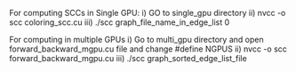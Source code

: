 For computing SCCs in Single GPU:
	i) GO to single_gpu directory
	ii) nvcc -o scc coloring_scc.cu
	iii) ./scc graph_file_name_in_edge_list 0


For computing in multiple GPUs
	i) Go to multi_gpu directory and open forward_backward_mgpu.cu file and change #define NGPUS
	ii) nvcc -o scc forward_backward_mgpu.cu
	iii) ./scc graph_sorted_edge_list_file 
